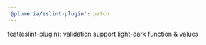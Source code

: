 ```yaml
---
'@plumeria/eslint-plugin': patch
---
```


feat(eslint-plugin): validation support light-dark function & values

